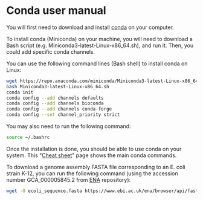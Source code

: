 # Conda user manual
You will first need to download and install [conda](https://docs.conda.io/projects/conda/en/latest/user-guide/install/index.html) on your computer. 

To install conda (Miniconda) on your machine, you will need to download a Bash script (e.g. Miniconda3-latest-Linux-x86_64.sh), and run it. Then, you could add specific conda channels. 

You can use the following command lines (Bash shell) to install conda on Linux:
```bash
wget https://repo.anaconda.com/miniconda/Miniconda3-latest-Linux-x86_64.sh
bash Miniconda3-latest-Linux-x86_64.sh
conda init
conda config --add channels defaults
conda config --add channels bioconda
conda config --add channels conda-forge
conda config --set channel_priority strict
```

You may also need to run the following command:
```bash
source ~/.bashrc
```

Once the installation is done, you should be able to use conda on your system. This "[Cheat sheet](https://docs.conda.io/projects/conda/en/stable/user-guide/cheatsheet.html)" page shows the main conda commands. 

To download a genome assembly FASTA file corresponding to an E. coli strain K-12, you can run the following command (using the accession number GCA_000005845.2 from [ENA](https://www.ebi.ac.uk/ena/browser/view/GCA_000005845) repository):
```bash
wget -O ecoli_sequence.fasta https://www.ebi.ac.uk/ena/browser/api/fasta/GCA_000005845.2?download=true&gzip=true
```


